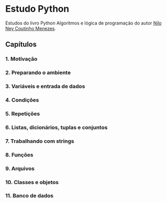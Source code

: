 # Estudo Python

Estudos do livro Python Algoritmos e lógica de programação do autor [Nilo Ney Coutinho Menezes](https://www.nilo.pro.br/).


## Capítulos

### 1. Motivação
### 2. Preparando o ambiente
### 3. Variáveis e entrada de dados
### 4. Condições
### 5. Repetições
### 6. Listas, dicionários, tuplas e conjuntos
### 7. Trabalhando com strings
### 8. Funções
### 9. Arquivos
### 10. Classes e objetos
### 11. Banco de dados
